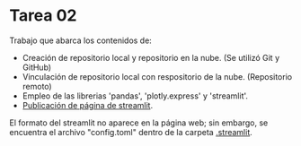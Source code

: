 # Tarea 02
Trabajo que abarca los contenidos de:
* Creación de repositorio local y repositorio en la nube. (Se utilizó Git y GitHub)
* Vinculación de repositorio local con respositorio de la nube. (Repositorio remoto)
* Empleo de las librerias 'pandas', 'plotly.express' y 'streamlit'.
* [Publicación de página de streamlit](https://tarea02.streamlit.app/).

El formato del streamlit no aparece en la página web; sin embargo, se encuentra el archivo "config.toml" dentro de la carpeta [.streamlit](.streamlit).